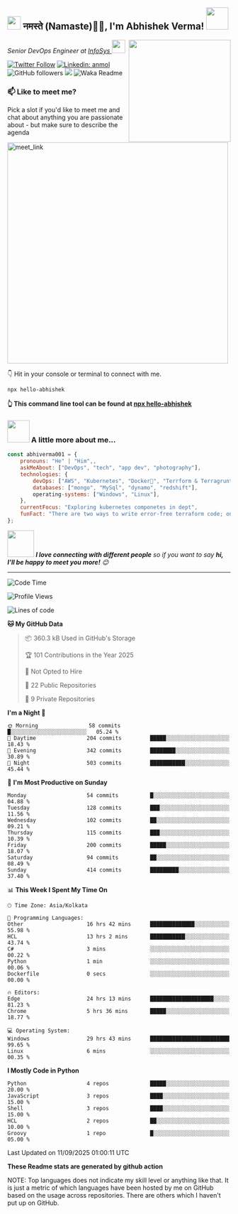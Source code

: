 <h2><img src="https://emojis.slackmojis.com/emojis/images/1531849430/4246/blob-sunglasses.gif?1531849430" width="30"/> नमस्ते (Namaste)🙏🏻, I'm Abhishek Verma! <img src="https://media.giphy.com/media/12oufCB0MyZ1Go/giphy.gif" width="50"></h2>
<img align='right' src="https://media.giphy.com/media/M9gbBd9nbDrOTu1Mqx/giphy.gif" width="230">
<p><em>Senior DevOps Engineer at <a href="https://www.infosys.com/">InfoSys
</a><img src="https://media.giphy.com/media/WUlplcMpOCEmTGBtBW/giphy.gif" width="30"> 
</em></p>

[![Twitter Follow](https://img.shields.io/twitter/follow/misteranmol?label=Follow)](https://twitter.com/intent/follow?screen_name=AbAbhishekverma)
[![Linkedin: anmol](https://img.shields.io/badge/-abhishek-blue?style=flat-square&logo=Linkedin&logoColor=white&link=https://www.linkedin.com/in/abhiverma001/)](https://www.linkedin.com/in/abhiverma001/)
![GitHub followers](https://img.shields.io/github/followers/abhiverma001?label=Follow&style=social)
![](https://visitor-badge.glitch.me/badge?page_id=anmol098.anmol098)
![Waka Readme](https://wakatime.com/badge/user/d23527f0-66b1-4a3f-9db5-c346e05aefa5.svg)

### 📫 Like to meet me?

Pick a slot if you'd like to meet me and chat about anything you are passionate about - but make sure to describe the agenda

<a href="https://calendly.com/ab-abhishekverma096/30min" target="_blank"><img width="498" alt="meet_link" src="https://user-images.githubusercontent.com/15426564/144297439-f530f383-e73e-41e0-9914-a9b7d3f432e5.png"></a>

👇 Hit in your console or terminal to connect with me.

```bash
npx hello-abhishek
```
**👆 This command line tool can be found at [npx hello-abhishek](https://github.com/abhiverma001/introduction-npm-package)**

### <img src="https://media.giphy.com/media/VgCDAzcKvsR6OM0uWg/giphy.gif" width="50"> A little more about me...  

```javascript
const abhiverma001 = {
    pronouns: "He" | "Him",,
    askMeAbout: ["DevOps", "tech", "app dev", "photography"],
    technologies: {
        devOps: ["AWS", "Kubernetes", "Docker🐳", "Terrform & Terragrunt", "Bash-Scripting", "CI-CD", "GitHub-Action", "Jenkins", "Spinnaker", "Datadog/New-Relic", "CloudFlare/Route53", "Nginx"],
        databases: ["mongo", "MySql", "dynamo", "redshift"],
        operating-systems: ["Windows", "Linux"],
    },
    currentFocus: "Exploring kubernetes componetes in dept",
    funFact: "There are two ways to write error-free terraform code; only the third one works"
};
```

<img src="https://media.giphy.com/media/LnQjpWaON8nhr21vNW/giphy.gif" width="60"> <em><b>I love connecting with different people</b> so if you want to say <b>hi, I'll be happy to meet you more!</b> 😊</em>

---
<!--START_SECTION:waka-->
![Code Time](http://img.shields.io/badge/Code%20Time-1%2C764%20hrs-blue)

![Profile Views](http://img.shields.io/badge/Profile%20Views-0-blue)

![Lines of code](https://img.shields.io/badge/From%20Hello%20World%20I%27ve%20Written-190.1%20thousand%20lines%20of%20code-blue)

**🐱 My GitHub Data** 

> 📦 360.3 kB Used in GitHub's Storage 
 > 
> 🏆 101 Contributions in the Year 2025
 > 
> 🚫 Not Opted to Hire
 > 
> 📜 22 Public Repositories 
 > 
> 🔑 9 Private Repositories 
 > 
**I'm a Night 🦉** 

```text
🌞 Morning                58 commits          █░░░░░░░░░░░░░░░░░░░░░░░░   05.24 % 
🌆 Daytime                204 commits         █████░░░░░░░░░░░░░░░░░░░░   18.43 % 
🌃 Evening                342 commits         ████████░░░░░░░░░░░░░░░░░   30.89 % 
🌙 Night                  503 commits         ███████████░░░░░░░░░░░░░░   45.44 % 
```
📅 **I'm Most Productive on Sunday** 

```text
Monday                   54 commits          █░░░░░░░░░░░░░░░░░░░░░░░░   04.88 % 
Tuesday                  128 commits         ███░░░░░░░░░░░░░░░░░░░░░░   11.56 % 
Wednesday                102 commits         ██░░░░░░░░░░░░░░░░░░░░░░░   09.21 % 
Thursday                 115 commits         ███░░░░░░░░░░░░░░░░░░░░░░   10.39 % 
Friday                   200 commits         █████░░░░░░░░░░░░░░░░░░░░   18.07 % 
Saturday                 94 commits          ██░░░░░░░░░░░░░░░░░░░░░░░   08.49 % 
Sunday                   414 commits         █████████░░░░░░░░░░░░░░░░   37.40 % 
```


📊 **This Week I Spent My Time On** 

```text
🕑︎ Time Zone: Asia/Kolkata

💬 Programming Languages: 
Other                    16 hrs 42 mins      ██████████████░░░░░░░░░░░   55.98 % 
HCL                      13 hrs 2 mins       ███████████░░░░░░░░░░░░░░   43.74 % 
C#                       3 mins              ░░░░░░░░░░░░░░░░░░░░░░░░░   00.22 % 
Python                   1 min               ░░░░░░░░░░░░░░░░░░░░░░░░░   00.06 % 
Dockerfile               0 secs              ░░░░░░░░░░░░░░░░░░░░░░░░░   00.00 % 

🔥 Editors: 
Edge                     24 hrs 13 mins      ████████████████████░░░░░   81.23 % 
Chrome                   5 hrs 36 mins       █████░░░░░░░░░░░░░░░░░░░░   18.77 % 

💻 Operating System: 
Windows                  29 hrs 43 mins      █████████████████████████   99.65 % 
Linux                    6 mins              ░░░░░░░░░░░░░░░░░░░░░░░░░   00.35 % 
```

**I Mostly Code in Python** 

```text
Python                   4 repos             █████░░░░░░░░░░░░░░░░░░░░   20.00 % 
JavaScript               3 repos             ████░░░░░░░░░░░░░░░░░░░░░   15.00 % 
Shell                    3 repos             ████░░░░░░░░░░░░░░░░░░░░░   15.00 % 
HCL                      2 repos             ██░░░░░░░░░░░░░░░░░░░░░░░   10.00 % 
Groovy                   1 repo              █░░░░░░░░░░░░░░░░░░░░░░░░   05.00 % 
```




 Last Updated on 11/09/2025 01:00:11 UTC
<!--END_SECTION:waka-->

**These Readme stats are generated by github action**

NOTE: Top languages does not indicate my skill level or anything like that. It is just a metric of which languages have been hosted by me on GitHub based on the usage across repositories. There are others which I haven't put up on GitHub.
